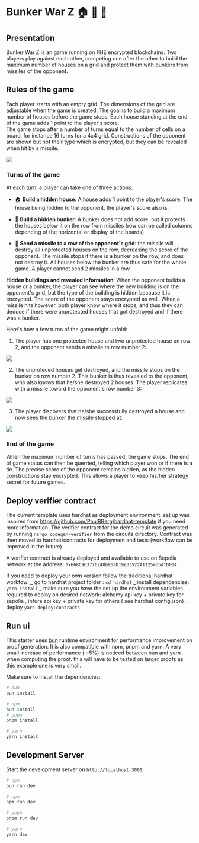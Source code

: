 # Bunker War Z :house: 🏰 :rocket:

## Presentation

Bunker War Z is an game running on FHE encrypted blockchains. Two players play against each other, competing one after the other to build the maximum number of houses on a grid and protect them with bunkers from missiles of the opponent.

## Rules of the game

Each player starts with an empty grid. The dimensions of the grid are adjustable when the game is created. The goal is to build a maximum number of houses before the game stops. Each house standing at the end of the game adds 1 point to the player's score.  
The game stops after a number of turns equal to the number of cells on a board, for instance 16 turns for a 4x4 grid. Constructions of the opponent are shown but not their type which is encrypted, but they can be revealed when hit by a missile.

<div>
<img src="https://rcd-media.com/olafhe/bunker-war-z-schema-logos.png" width=\700\>
</div>

### Turns of the game

At each turn, a player can take one of three actions:

- :house: **Build a hidden house**: A house adds 1 point to the player's score. The house being hidden to the opponent, the player's score also is.

- 🏰 **Build a hidden bunker**: A bunker does not add score, but it protects the houses below it on the row from missiles (row can be called columns depending of the horizontal or display of the boards).

- :rocket: **Send a missile to a row of the opponent's grid**: the missile will destroy all unprotected houses on the row, decreasing the score of the opponent. The missile stops if there is a bunker on the row, and does not destroy it. All houses below the bunker are thus safe for the whole game. A player cannot send 2 missiles in a row.

**Hidden buildings and revealed information**: When the opponent builds a house or a bunker, the player can see where the new building is on the opponent's grid, but the type of the building is hidden because it is encrypted. The score of the opponent stays encrypted as well. When a missile hits however, both player know where it stops, and thus they can deduce if there were unprotected houses that got destroyed and if there was a bunker.

Here's how a few turns of the game might unfold:

1. The player has one protected house and two unprotected house on row 2, and the opponent sends a missile to row number 2:
<div>
<img src="https://rcd-media.com/olafhe/bunker-war-z-schema-1.png" width=\650\>
</div>

2. The unproteced houses get destroyed, and the missile stops on the bunker on row number 2. This bunker is thus revealed to the opponent, who also knows that he/she destroyed 2 houses. The player replicates with a missile toward the opponent's row number 3:
<div>
<img src="https://rcd-media.com/olafhe/bunker-war-z-schema-2bis.png" width=\650\>
</div>

3. The player discovers that he/she successfully destroyed a house and now sees the bunker the missile stopped at:
<div>
<img src="https://rcd-media.com/olafhe/bunker-war-z-schema-3bis.png" width=\650\>
</div>

### End of the game

When the maximum number of turns has passed, the game stops. The end of game status can then be querried, telling which player won or if there is a tie. The precise score of the opponent remains hidden, as the hidden constructions stay encrypted. This allows a player to keep his/her strategy secret for future games.

## Deploy verifier contract

The current template uses hardhat as deployment environment. set up was inspired from https://github.com/PaulRBerg/hardhat-template if you need more information. The verifier contract for the demo circuit was generated by running `nargo codegen-verifier` from the circuits directory. Contract was then moved to hardhat/contracts for deployment and tests (workflow can be improved in the future).

A verifier contract is already deployed and available to use on Sepolia network at the address: `0x668C963776248b95aD19e33522A1125edbAfD004`

If you need to deploy your own version follow the traditional hardhat workfow:
_ go to hardhat project folder : `cd hardhat`
_ install dependencies: `yarn install`
_ make sure you have the set up the environment variables required to deploy on desired network: alchemy api key + private key for sepolia , infura api key + private key for others ( see hardhat config.json)
_ deploy `yarn deploy:contracts`

## Run ui

This starter uses [bun](https://bun.sh/) runtime environment for performance improvement on proof generation. It is also compatible with npm, pnpm and yarn.
A very small increase of performance ( ~5%) is noticed between bun and yarn when computing the proof. this will have to be tested on larger proofs as this example one is very small.

Make sure to install the dependencies:

```bash
# bun
bun install

# npm
bun install
# pnpm
pnpm install

# yarn
yarn install
```

## Development Server

Start the development server on `http://localhost:3000`:

```bash
# npm
bun run dev

# npm
npm run dev

# pnpm
pnpm run dev

# yarn
yarn dev
```
